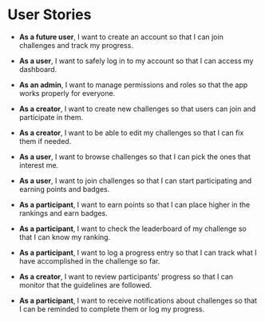# User Stories

- **As a future user**, I want to create an account so that I can join challenges and track my progress.

- **As a user**, I want to safely log in to my account so that I can access my dashboard.

- **As an admin**, I want to manage permissions and roles so that the app works properly for everyone.

- **As a creator**, I want to create new challenges so that users can join and participate in them.

- **As a creator**, I want to be able to edit my challenges so that I can fix them if needed.

- **As a user**, I want to browse challenges so that I can pick the ones that interest me.

- **As a user**, I want to join challenges so that I can start participating and earning points and badges.

- **As a participant**, I want to earn points so that I can place higher in the rankings and earn badges.

- **As a participant**, I want to check the leaderboard of my challenge so that I can know my ranking.

- **As a participant**, I want to log a progress entry so that I can track what I have accomplished in the challenge so far.

- **As a creator**, I want to review participants' progress so that I can monitor that the guidelines are followed.

- **As a participant**, I want to receive notifications about challenges so that I can be reminded to complete them or log my progress.
